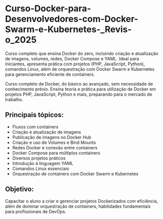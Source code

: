 # Curso-Docker-para-Desenvolvedores-com-Docker-Swarm-e-Kubernetes-_Revis-o_2025
Curso completo que ensina Docker do zero, incluindo criação e atualização de imagens, volumes, redes, Docker Compose e YAML. Ideal para iniciantes, apresenta prática com projetos (PHP, JavaScript, Python), comandos Linux, além de orquestração com Docker Swarm e Kubernetes para gerenciamento eficiente de containers.

Curso completo de Docker, do básico ao avançado, sem necessidade de conhecimento prévio. Ensina teoria e prática para utilização de Docker em projetos PHP, JavaScript, Python e mais, preparando para o mercado de trabalho.

## Principais tópicos:

- Fluxos com containers
- Criação e atualização de imagens
- Publicação de imagens no Docker Hub
- Criação e uso de Volumes e Bind Mounts
- Redes Docker e conexão entre containers
- Docker Compose para múltiplos containers
- Diversos projetos práticos
- Introdução à linguagem YAML
- Comandos Linux essenciais
- Orquestração de containers com Docker Swarm e Kubernetes

## Objetivo:

Capacitar o aluno a criar e gerenciar projetos Dockerizados com eficiência, além de dominar orquestração de containers, habilidades fundamentais para profissionais de DevOps.
